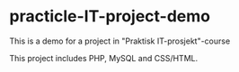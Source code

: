 # practicle-IT-project-demo
This is a demo for a project in "Praktisk IT-prosjekt"-course

This project includes PHP, MySQL and CSS/HTML.
